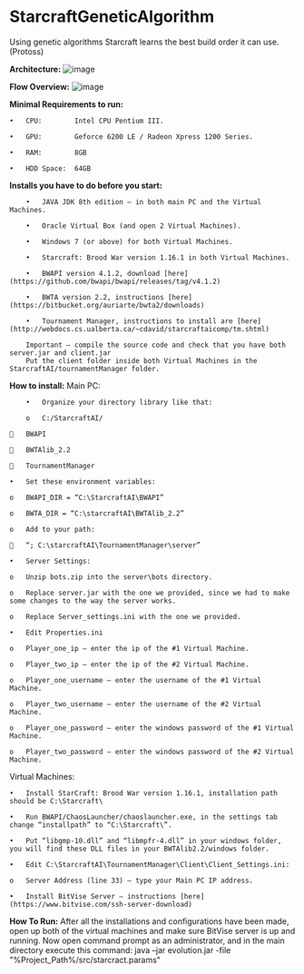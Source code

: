 # StarcraftGeneticAlgorithm
Using genetic algorithms Starcraft learns the best build order it can use. (Protoss)

**Architecture:**
![image](https://dl.dropboxusercontent.com/u/96757029/SCarc.png)

**Flow Overview:**
![image](https://dl.dropboxusercontent.com/u/96757029/SCoverview.PNG)

**Minimal Requirements to run:**

	•	CPU:		Intel CPU Pentium III.

	•	GPU:		Geforce 6200 LE / Radeon Xpress 1200 Series.

	•	RAM:		8GB

	•	HDD Space: 	64GB

**Installs you have to do before you start:**

		•	JAVA JDK 8th edition – in both main PC and the Virtual Machines.
		
		•	Oracle Virtual Box (and open 2 Virtual Machines).
		
		•	Windows 7 (or above) for both Virtual Machines.
		
		•	Starcraft: Brood War version 1.16.1 in both Virtual Machines.
		
		•	BWAPI version 4.1.2, download [here](https://github.com/bwapi/bwapi/releases/tag/v4.1.2)
		
		•	BWTA version 2.2, instructions [here](https://bitbucket.org/auriarte/bwta2/downloads)
		
		•	Tournament Manager, instructions to install are [here](http://webdocs.cs.ualberta.ca/~cdavid/starcraftaicomp/tm.shtml)
		
		Important – compile the source code and check that you have both server.jar and client.jar
		Put the client folder inside both Virtual Machines in the StarcraftAI/tournamentManager folder.

**How to install:**
Main PC:

		•	Organize your directory library like that:
		
		o	C:/StarcraftAI/
		
		BWAPI 

		BWTAlib_2.2

		TournamentManager

	•	Set these environment variables:

	o	BWAPI_DIR = “C:\StarcraftAI\BWAPI”

	o	BWTA_DIR = “C:\starcraftAI\BWTAlib_2.2”

	o	Add to your path:

		“; C:\starcraftAI\TournamentManager\server”

	•	Server Settings:

	o	Unzip bots.zip into the server\bots directory.

	o	Replace server.jar with the one we provided, since we had to make some changes to the way the server works.

	o	Replace Server_settings.ini with the one we provided.

	•	Edit Properties.ini

	o	Player_one_ip – enter the ip of the #1 Virtual Machine.

	o	Player_two_ip – enter the ip of the #2 Virtual Machine.

	o	Player_one_username – enter the username of the #1 Virtual Machine.

	o	Player_two_username – enter the username of the #2 Virtual Machine.

	o	Player_one_password – enter the windows password of the #1 Virtual Machine.

	o	Player_two_password – enter the windows password of the #2 Virtual Machine.

Virtual Machines:

	•	Install StarCraft: Brood War version 1.16.1, installation path should be C:\Starcraft\

	•	Run BWAPI/ChaosLauncher/chaoslauncher.exe, in the settings tab change “installpath” to “C:\Starcraft\”.

	•	Put “libgmp-10.dll” and “libmpfr-4.dll” in your windows folder, you will find these DLL files in your BWTAlib2.2/windows folder.

	•	Edit C:\StarcraftAI\TournamentManager\Client\Client_Settings.ini:

	o	Server Address (line 33) – type your Main PC IP address.

	•	Install BitVise Server – instructions [here](https://www.bitvise.com/ssh-server-download)

**How To Run:**
After all the installations and configurations have been made, open up both of the virtual machines and make sure BitVise server is up and running.
Now open command prompt as an administrator, and in the main directory execute this command:
java –jar evolution.jar -file "%Project_Path%/src/starcract.params"
